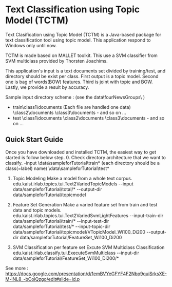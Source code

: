 Text Classification using Topic Model (TCTM)
============================================

Text Clasification using Topic Model (TCTM) is a Java-based package for text classification tool using topic model.
This application respond to Windows only until now.

TCTM is made based on MALLET toolkit. This use a SVM classifier from SVM multiclass provided by Thorsten Joachims.

This application's input is a text documents set divided by training/test, and directory should be exist per class.
First output is a topic model. Second one is bag of words(BOW) features. Third is joint with topic and BOW.
Lastly, we provide a result by accuracy. 

 Sample input directory scheme : (see the data\fourNewsGroups\ )
   - train\class1\documents (Each file are handled one data)
          \class2\documents
          \class3\documents
          - and so on ...
   - test \class1\documents
          \class2\documents
          \class3\documents
          - and so on ...
   

Quick Start Guide
-----------------

Once you have downloaded and installed TCTM, the easiest way to get started is follow below step.
0. Check directory architecture that we want to classify.
 -input
 \data\sampleforTutorial\train\* (each directory should be a class(=label) name)
 \data\sampleforTutorial\test\*  
  
1. Topic Modeling
 Make a model from a whole text corpus.
 edu.kaist.irlab.topics.tui.Text2VariedTopicModels
 --input data/sampleforTutorial/total/*
 --output-dir data/sampleforTutorial/topicmodel
 
2. Feature Set Generation
 Make a varied feature set from train and test data and topic models.
 edu.kaist.irlab.topics.tui.Text2VariedSvmLightFeatures
 --input-train-dir data/sampleforTutorial/train/*
 --input-test-dir data/sampleforTutorial/test/*
 --input-topic-dir data/sampleforTutorial/topicmodel/VTopicModel_Wi100_Di200
 --output-dir
 data/sampleforTutorial/FeatureSet_Wi100_Di200
 
3. SVM Classification per feature set
 Excute SVM Multiclass Classification
 edu.kaist.irlab.classify.tui.ExecuteSvmMulticlass
 --input-dir data/sampleforTutorial/FeatureSet_Wi100_Di200/* 
 
See more : 
https://docs.google.com/presentation/d/1emBVYeGFYF4F2Nbp9quiSrksXE-M-iNL8_-bCoiQzgo/edit#slide=id.p
 
 
